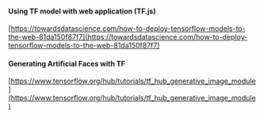  #### Using TF model with web application (TF.js)
 [https://towardsdatascience.com/how-to-deploy-tensorflow-models-to-the-web-81da150f87f7](https://towardsdatascience.com/how-to-deploy-tensorflow-models-to-the-web-81da150f87f7)

 #### Generating Artificial Faces with TF
 [https://www.tensorflow.org/hub/tutorials/tf_hub_generative_image_module](https://www.tensorflow.org/hub/tutorials/tf_hub_generative_image_module)